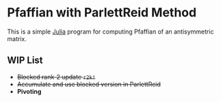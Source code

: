Pfaffian with ParlettReid Method
========

This is a simple [Julia](https://julialang.org) program for computing Pfaffian of an antisymmetric matrix.

## WIP List

- ~~Blocked rank-2 update `r2k!`~~
- ~~Accumulate and use blocked version in ParlettReid~~
- **Pivoting**
